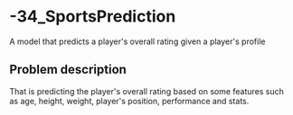 # -34_SportsPrediction
A model that predicts a player's overall rating given a player's profile

## Problem description
That is predicting the player's overall rating based on some features such as age, height, weight, player's position, performance and stats.

